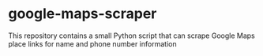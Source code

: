 # google-maps-scraper
This repository contains a small Python script that can scrape Google Maps place links for name and phone number information
